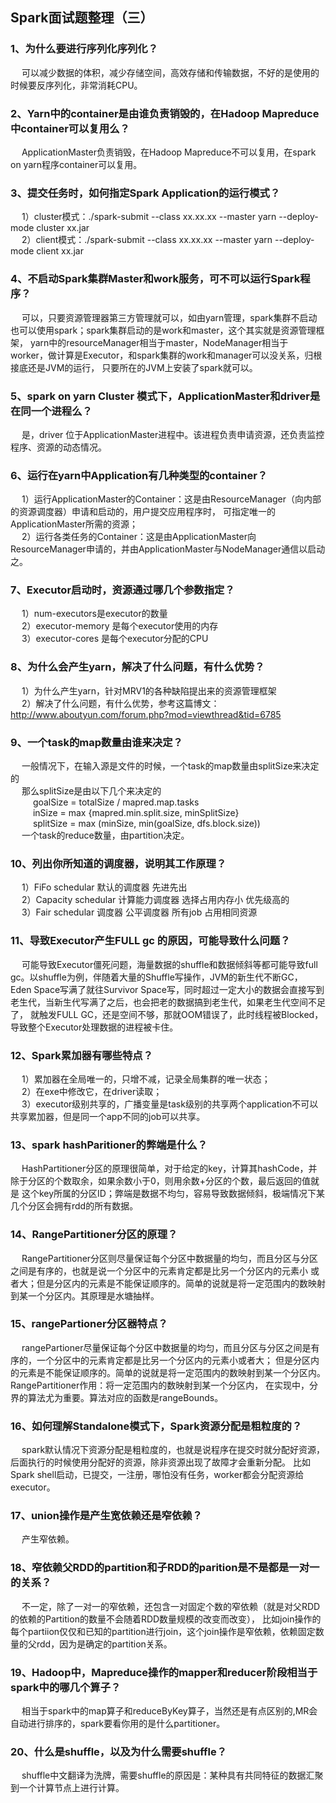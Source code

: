 ## Spark面试题整理（三）  

### 1、为什么要进行序列化序列化？  
&emsp; 可以减少数据的体积，减少存储空间，高效存储和传输数据，不好的是使用的时候要反序列化，非常消耗CPU。  

### 2、Yarn中的container是由谁负责销毁的，在Hadoop Mapreduce中container可以复用么？  
&emsp; ApplicationMaster负责销毁，在Hadoop Mapreduce不可以复用，在spark on yarn程序container可以复用。  

### 3、提交任务时，如何指定Spark Application的运行模式？  
&emsp; 1）cluster模式：./spark-submit --class xx.xx.xx --master yarn --deploy-mode cluster xx.jar   
&emsp; 2）client模式：./spark-submit --class xx.xx.xx --master yarn --deploy-mode client xx.jar  

### 4、不启动Spark集群Master和work服务，可不可以运行Spark程序？  
&emsp; 可以，只要资源管理器第三方管理就可以，如由yarn管理，spark集群不启动也可以使用spark；spark集群启动的是work和master，这个其实就是资源管理框架，
yarn中的resourceManager相当于master，NodeManager相当于worker，做计算是Executor，和spark集群的work和manager可以没关系，归根接底还是JVM的运行，
只要所在的JVM上安装了spark就可以。  

### 5、spark on yarn Cluster 模式下，ApplicationMaster和driver是在同一个进程么？  
&emsp; 是，driver 位于ApplicationMaster进程中。该进程负责申请资源，还负责监控程序、资源的动态情况。  

### 6、运行在yarn中Application有几种类型的container？  
&emsp; 1）运行ApplicationMaster的Container：这是由ResourceManager（向内部的资源调度器）申请和启动的，用户提交应用程序时，
可指定唯一的ApplicationMaster所需的资源；  
&emsp; 2）运行各类任务的Container：这是由ApplicationMaster向ResourceManager申请的，并由ApplicationMaster与NodeManager通信以启动之。  

### 7、Executor启动时，资源通过哪几个参数指定？  
&emsp; 1）num-executors是executor的数量  
&emsp; 2）executor-memory 是每个executor使用的内存  
&emsp; 3）executor-cores 是每个executor分配的CPU  

### 8、为什么会产生yarn，解决了什么问题，有什么优势？  
&emsp; 1）为什么产生yarn，针对MRV1的各种缺陷提出来的资源管理框架  
&emsp; 2）解决了什么问题，有什么优势，参考这篇博文：http://www.aboutyun.com/forum.php?mod=viewthread&tid=6785  

### 9、一个task的map数量由谁来决定？  
&emsp; 一般情况下，在输入源是文件的时候，一个task的map数量由splitSize来决定的  
&emsp; 那么splitSize是由以下几个来决定的   
&emsp; &emsp; goalSize = totalSize / mapred.map.tasks  
&emsp; &emsp; inSize = max {mapred.min.split.size, minSplitSize}  
&emsp; &emsp; splitSize = max (minSize, min(goalSize, dfs.block.size))  
&emsp; 一个task的reduce数量，由partition决定。  

### 10、列出你所知道的调度器，说明其工作原理？  
&emsp; 1）FiFo schedular 默认的调度器  先进先出  
&emsp; 2）Capacity schedular  计算能力调度器  选择占用内存小  优先级高的  
&emsp; 3）Fair schedular 调度器  公平调度器  所有job 占用相同资源  

### 11、导致Executor产生FULL gc 的原因，可能导致什么问题？  
&emsp; 可能导致Executor僵死问题，海量数据的shuffle和数据倾斜等都可能导致full gc。以shuffle为例，伴随着大量的Shuffle写操作，JVM的新生代不断GC，
Eden Space写满了就往Survivor Space写，同时超过一定大小的数据会直接写到老生代，当新生代写满了之后，也会把老的数据搞到老生代，如果老生代空间不足了，
就触发FULL GC，还是空间不够，那就OOM错误了，此时线程被Blocked，导致整个Executor处理数据的进程被卡住。  

### 12、Spark累加器有哪些特点？  
&emsp; 1）累加器在全局唯一的，只增不减，记录全局集群的唯一状态；  
&emsp; 2）在exe中修改它，在driver读取；  
&emsp; 3）executor级别共享的，广播变量是task级别的共享两个application不可以共享累加器，但是同一个app不同的job可以共享。  

### 13、spark hashParitioner的弊端是什么？  
&emsp; HashPartitioner分区的原理很简单，对于给定的key，计算其hashCode，并除于分区的个数取余，如果余数小于0，则用余数+分区的个数，最后返回的值就是
这个key所属的分区ID；弊端是数据不均匀，容易导致数据倾斜，极端情况下某几个分区会拥有rdd的所有数据。  

### 14、RangePartitioner分区的原理？  
&emsp; RangePartitioner分区则尽量保证每个分区中数据量的均匀，而且分区与分区之间是有序的，也就是说一个分区中的元素肯定都是比另一个分区内的元素小
或者大；但是分区内的元素是不能保证顺序的。简单的说就是将一定范围内的数映射到某一个分区内。其原理是水塘抽样。  

### 15、rangePartioner分区器特点？  
&emsp; rangePartioner尽量保证每个分区中数据量的均匀，而且分区与分区之间是有序的，一个分区中的元素肯定都是比另一个分区内的元素小或者大；
但是分区内的元素是不能保证顺序的。简单的说就是将一定范围内的数映射到某一个分区内。RangePartitioner作用：将一定范围内的数映射到某一个分区内，
在实现中，分界的算法尤为重要。算法对应的函数是rangeBounds。  

### 16、如何理解Standalone模式下，Spark资源分配是粗粒度的？  
&emsp; spark默认情况下资源分配是粗粒度的，也就是说程序在提交时就分配好资源，后面执行的时候使用分配好的资源，除非资源出现了故障才会重新分配。
比如Spark shell启动，已提交，一注册，哪怕没有任务，worker都会分配资源给executor。  

### 17、union操作是产生宽依赖还是窄依赖？  
&emsp; 产生窄依赖。  

### 18、窄依赖父RDD的partition和子RDD的parition是不是都是一对一的关系？  
&emsp; 不一定，除了一对一的窄依赖，还包含一对固定个数的窄依赖（就是对父RDD的依赖的Partition的数量不会随着RDD数量规模的改变而改变），
比如join操作的每个partiion仅仅和已知的partition进行join，这个join操作是窄依赖，依赖固定数量的父rdd，因为是确定的partition关系。  

### 19、Hadoop中，Mapreduce操作的mapper和reducer阶段相当于spark中的哪几个算子？  
&emsp; 相当于spark中的map算子和reduceByKey算子，当然还是有点区别的,MR会自动进行排序的，spark要看你用的是什么partitioner。  

### 20、什么是shuffle，以及为什么需要shuffle？  
&emsp; shuffle中文翻译为洗牌，需要shuffle的原因是：某种具有共同特征的数据汇聚到一个计算节点上进行计算。  

















